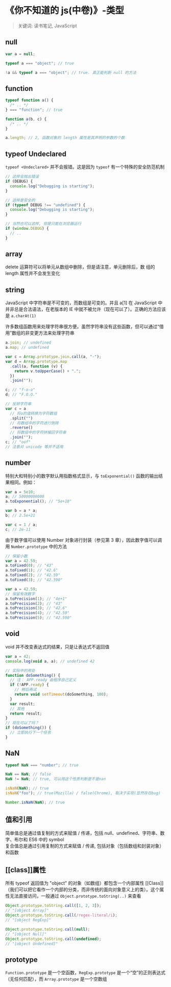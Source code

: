 # 《你不知道的 js(中卷)》-类型

> 关键词: 读书笔记, JavaScript

## null

```js
var a = null;

typeof a === "object"; // true

!a && typeof a === "object"; // true. 真正能判断 null 的方法
```

## function

```js
typeof function a() {
  /* .. */
} === "function"; // true

function a(b, c) {
  /* .. */
}

a.length; // 2, 函数对象的 length 属性是其声明的参数的个数
```

## typeof Undeclared

`typeof <Undeclared>` 并不会报错。这是因为 `typeof` 有一个特殊的安全防范机制

```js
// 这样会抛出错误
if (DEBUG) {
  console.log("Debugging is starting");
}

// 这样是安全的
if (typeof DEBUG !== "undefined") {
  console.log("Debugging is starting");
}

// 当然也可以这样, 但是只能在浏览器运行
if (window.DEBUG) {
  // ..
}
```

## array

delete 运算符可以将单元从数组中删除，但是请注意，单元删除后，数
组的 length 属性并不会发生变化

## string

JavaScript 中字符串是不可变的，而数组是可变的。并且 a[1] 在 JavaScript 中并非总是合法语法，在老版本的 IE 中就不被允许（现在可以了）。正确的方法应该是 `a.charAt(1)`

许多数组函数用来处理字符串很方便。虽然字符串没有这些函数，但可以通过“借用”数组的非变更方法来处理字符串

```js
a.join; // undefined
a.map; // undefined

var c = Array.prototype.join.call(a, "-");
var d = Array.prototype.map
  .call(a, function (v) {
    return v.toUpperCase() + ".";
  })
  .join("");

c; // "f-o-o"
d; // "F.O.O."

// 反转字符串
var c = a
  // 将a的值转换为字符数组
  .split("")
  // 将数组中的字符进行倒转
  .reverse()
  // 将数组中的字符拼接回字符串
  .join("");
c; // "oof"
// 注意对 unicode 等并不适用
```

## number

特别大和特别小的数字默认用指数格式显示，与 `toExponential()` 函数的输出结果相同。例如：

```js
var a = 5e10;
a; // 50000000000
a.toExponential(); // "5e+10"

var b = a * a;
b; // 2.5e+21

var c = 1 / a;
c; // 2e-11
```

由于数字值可以使用 Number 对象进行封装（参见第 3 章），因此数字值可以调用 `Number.prototype` 中的方法

```js
// 保留小数
var a = 42.59;
a.toFixed(0); // "43"
a.toFixed(1); // "42.6"
a.toFixed(2); // "42.59"
a.toFixed(3); // "42.590"

var a = 42.59;
// 保留有效数字
a.toPrecision(1); // "4e+1"
a.toPrecision(2); // "43"
a.toPrecision(3); // "42.6"
a.toPrecision(4); // "42.59"
a.toPrecision(5); // "42.590"
```

## void

void 并不改变表达式的结果，只是让表达式不返回值

```js
var a = 42;
console.log(void a, a); // undefined 42

// 实际中的用处
function doSomething() {
  // 注： APP.ready 由程序自己定义
  if (!APP.ready) {
    // 稍后再试
    return void setTimeout(doSomething, 100);
  }
  var result;
  // 其他
  return result;
}
// 现在可以了吗？
if (doSomething()) {
  // 立即执行下一个任务
}
```

## NaN

```js
typeof NaN === "number"; // true

NaN == NaN; // false
NaN != NaN; // true, 可以用这个性质判断是不是nan

isNaN(NaN); // true
isNaN("foo"); // true(Mozilla) / false(Chrome), 取决于实现(显然存在bug)

Number.isNaN(NaN); // true
```

## 值和引用

简单值总是通过值复制的方式来赋值 / 传递，包括 null、undefined、字符串、数字、布尔和 ES6 中的 symbol  
复合值总是通过引用复制的方式来赋值 / 传递, 包括对象（包括数组和封装对象）和函数

## [[class]]属性

所有 typeof 返回值为 "object" 的对象（如数组）都包含一个内部属性 [[Class]]（我们可以把它看作一个内部的分类，而非传统的面向对象意义上的类）。这个属性无法直接访问，一般通过 `Object.prototype.toString(..)` 来查看

```js
Object.prototype.toString.call([1, 2, 3]);
// "[object Array]"
Object.prototype.toString.call(/regex-literal/i);
// "[object RegExp]"

Object.prototype.toString.call(null);
// "[object Null]"
Object.prototype.toString.call(undefined);
// "[object Undefined]"
```

## prototype

`Function.prototype` 是一个空函数，`RegExp.prototype` 是一个“空”的正则表达式（无任何匹配），而 `Array.prototype` 是一个空数组
